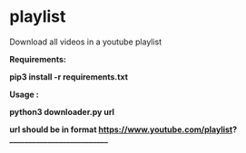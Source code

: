 # playlist
Download all videos in a youtube playlist

<b>Requirements:

pip3 install -r requirements.txt
 

<B>Usage :

python3 downloader.py url

url should be in format https://www.youtube.com/playlist?__________________________